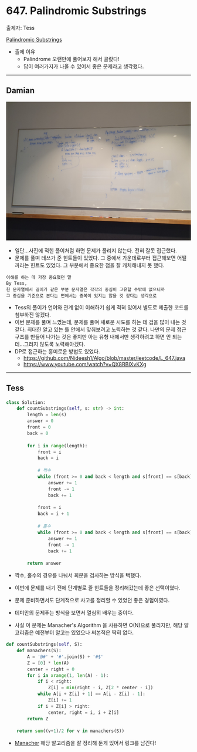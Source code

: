 # 647. Palindromic Substrings

출제자: Tess

[Palindromic Substrings](https://leetcode.com/problems/palindromic-substrings/)

- 출제 이유
    - Palindrome 오랜만에 풀어보자 해서 골랐다!
    - 답이 여러가지가 나올 수 있어서 좋은 문제라고 생각했다.

---

## Damian
![](./images/20200216_647_damian.jpeg)

- 일단...사진에 적힌 풀이처럼 하면 문제가 풀리지 않는다. 전혀 잘못 접근했다.
- 문제를 풀며 테쓰가 준 힌트들이 있었다. 그 중에서 가운데로부터 접근해보면 어떨까라는 힌트도 있었다. 그 부분에서 중요한 점을 잘 캐치해내지 못 했다.

```
이해를 하는 데 가장 중요했던 말
By Tess,
한 문자열에서 길이가 같은 부분 문자열은 각각의 중심이 고유할 수밖에 없으니까
그 중심을 기준으로 본다는 면에서는 중복이 있지는 않을 것 같다는 생각으로
```

- Tess의 풀이가 언어와 관계 없이 이해하기 쉽게 적혀 있어서 별도로 제출한 코드를 첨부하진 않겠다.
- 이번 문제를 풀며 느꼈는데, 문제를 풀며 새로운 시도를 하는 데 겁을 많이 내는 것 같다. 최대한 알고 있는 틀 안에서 맞춰보려고 노력하는 것 같다. 나만의 문제 접근 구조를 만들어 나가는 것은 좋지만 아는 유형 내에서만 생각하려고 하면 안 되는데...그러지 않도록 노력해야겠다.
- DP로 접근하는 흥미로운 방법도 있었다.
  - https://github.com/Nideesh1/Algo/blob/master/leetcode/L_647.java
  - https://www.youtube.com/watch?v=QX8RBlXvKXg 

---
## Tess

```python
class Solution:
    def countSubstrings(self, s: str) -> int:
        length = len(s)
        answer = 0
        front = 0
        back = 0

        for i in range(length):
            front = i
            back = i
            
            # 짝수
            while (front >= 0 and back < length and s[front] == s[back]):
                answer += 1
                front -= 1
                back += 1
            
            front = i
            back = i + 1

            # 홀수
            while (front >= 0 and back < length and s[front] == s[back]):
                answer += 1
                front -= 1
                back += 1

        return answer
```

- 짝수, 홀수의 경우를 나눠서 회문을 검사하는 방식을 택했다.

- 이번에 문제를 내기 전에 단계별로 줄 힌트들을 정리해갔는데 좋은 선택이였다.
- 문제 준비하면서도 단계적으로 사고를 정리할 수 있었던 좋은 경험이였다. 
- 데미안의 문제푸는 방식을 보면서 열심히 배우는 중이다.

- 사실 이 문제는 Manacher's Algorithm 을 사용하면 O(N)으로 풀리지만, 해당 알고리즘은 예전부터 알고는 있었으나 써본적은 딱히 없다.

```python
def countSubstrings(self, S):
    def manachers(S):
        A = '@#' + '#'.join(S) + '#$'
        Z = [0] * len(A)
        center = right = 0
        for i in xrange(1, len(A) - 1):
            if i < right:
                Z[i] = min(right - i, Z[2 * center - i])
            while A[i + Z[i] + 1] == A[i - Z[i] - 1]:
                Z[i] += 1
            if i + Z[i] > right:
                center, right = i, i + Z[i]
        return Z

    return sum((v+1)/2 for v in manachers(S))
```

- [Manacher](https://blog.myungwoo.kr/56) 해당 알고리즘을 잘 정리해 둔게 있어서 링크를 남긴다!